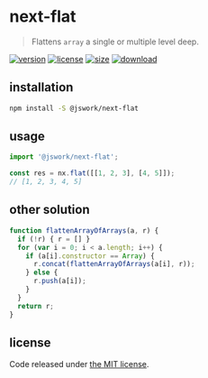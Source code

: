 # next-flat
> Flattens `array` a single or multiple level deep.

[![version][version-image]][version-url]
[![license][license-image]][license-url]
[![size][size-image]][size-url]
[![download][download-image]][download-url]

## installation
```bash
npm install -S @jswork/next-flat
```

## usage
```js
import '@jswork/next-flat';

const res = nx.flat([[1, 2, 3], [4, 5]]); 
// [1, 2, 3, 4, 5]
```

## other solution
```js
function flattenArrayOfArrays(a, r) {
  if (!r) { r = [] }
  for (var i = 0; i < a.length; i++) {
    if (a[i].constructor == Array) {
      r.concat(flattenArrayOfArrays(a[i], r));
    } else {
      r.push(a[i]);
    }
  }
  return r;
}
```

## license
Code released under [the MIT license](https://github.com/afeiship/next-flat/blob/master/LICENSE.txt).

[version-image]: https://img.shields.io/npm/v/@jswork/next-flat
[version-url]: https://npmjs.org/package/@jswork/next-flat

[license-image]: https://img.shields.io/npm/l/@jswork/next-flat
[license-url]: https://github.com/afeiship/next-flat/blob/master/LICENSE.txt

[size-image]: https://img.shields.io/bundlephobia/minzip/@jswork/next-flat
[size-url]: https://github.com/afeiship/next-flat/blob/master/dist/next-flat.min.js

[download-image]: https://img.shields.io/npm/dm/@jswork/next-flat
[download-url]: https://www.npmjs.com/package/@jswork/next-flat
